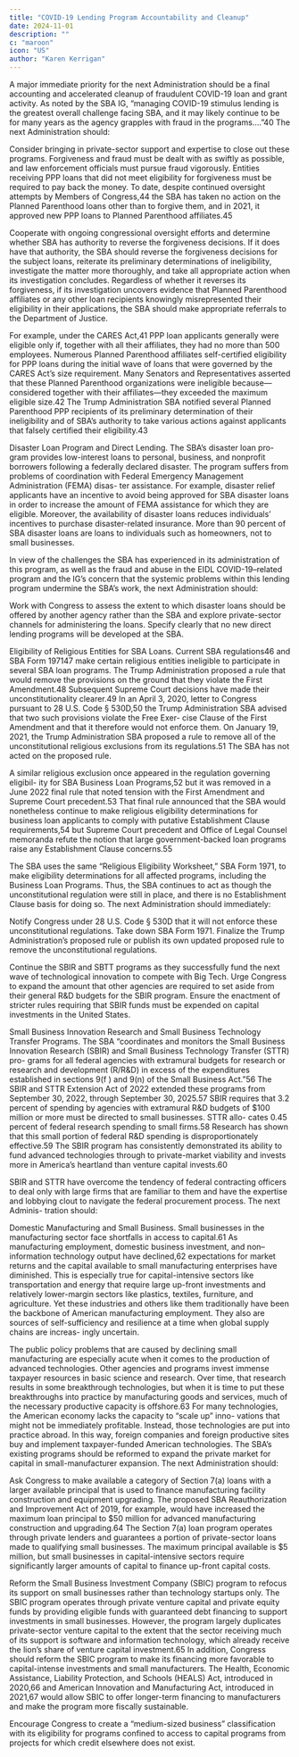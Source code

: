 ```yaml
---
title: "COVID-19 Lending Program Accountability and Cleanup"
date: 2024-11-01
description: ""
c: "maroon"
icon: "US"
author: "Karen Kerrigan"
---
```


 

A major immediate priority for the next Administration should be a final accounting and accelerated cleanup of fraudulent COVID-19 loan and grant activity. As noted by the SBA IG, “managing COVID-19 stimulus lending is the greatest overall challenge facing SBA, and it may likely continue to be for many years as the agency grapples with fraud in the programs....”40 The next Administration should:

Consider bringing in private-sector support and expertise to close out these programs. Forgiveness and fraud must be dealt with as swiftly as possible, and law enforcement officials must pursue fraud vigorously. Entities receiving PPP loans that did not meet eligibility for forgiveness must be required to pay back the money. To date, despite continued oversight attempts by Members of Congress,44 the SBA has taken no action on the Planned Parenthood loans other than to forgive them, and in 2021, it approved new PPP loans to Planned Parenthood affiliates.45

Cooperate with ongoing congressional oversight efforts and determine whether SBA has authority to reverse the forgiveness decisions. If it does have that authority, the SBA should reverse the forgiveness decisions for the subject loans, reiterate its preliminary determinations of ineligibility, investigate the matter more thoroughly, and take all appropriate action when its investigation concludes. Regardless of whether it reverses its forgiveness, if its investigation uncovers evidence that Planned Parenthood affiliates or any other loan recipients knowingly misrepresented their eligibility in their applications, the SBA should make appropriate referrals to the Department of Justice.

For example, under the CARES Act,41 PPP loan applicants generally were eligible only if, together with all their affiliates, they had no more than 500 employees. Numerous Planned Parenthood affiliates self-certified eligibility for PPP loans during the initial wave of loans that were governed by the CARES Act’s size requirement. Many Senators and Representatives asserted that these Planned Parenthood organizations were ineligible because— considered together with their affiliates—they exceeded the maximum eligible size.42 The Trump Administration SBA notified several Planned Parenthood PPP recipients of its preliminary determination of their ineligibility and of SBA’s authority to take various actions against applicants that falsely certified their eligibility.43

Disaster Loan Program and Direct Lending. The SBA’s disaster loan pro-
gram provides low-interest loans to personal, business, and nonprofit borrowers
following a federally declared disaster. The program suffers from problems of
coordination with Federal Emergency Management Administration (FEMA) disas-
ter assistance. For example, disaster relief applicants have an incentive to avoid
being approved for SBA disaster loans in order to increase the amount of FEMA
assistance for which they are eligible. Moreover, the availability of disaster loans
reduces individuals’ incentives to purchase disaster-related insurance. More than
90 percent of SBA disaster loans are loans to individuals such as homeowners, not
to small businesses.

In view of the challenges the SBA has experienced in its administration of this
program, as well as the fraud and abuse in the EIDL COVID-19–related program
and the IG’s concern that the systemic problems within this lending program
undermine the SBA’s work, the next Administration should:

Work with Congress to assess the extent to which disaster loans
should be offered by another agency rather than the SBA and explore
private-sector channels for administering the loans.
Specify clearly that no new direct lending programs will be
developed at the SBA.

Eligibility of Religious Entities for SBA Loans. Current SBA regulations46
and SBA Form 197147 make certain religious entities ineligible to participate in
several SBA loan programs. The Trump Administration proposed a rule that would
remove the provisions on the ground that they violate the First Amendment.48
Subsequent Supreme Court decisions have made their unconstitutionality clearer.49
In an April 3, 2020, letter to Congress pursuant to 28 U.S. Code § 530D,50 the
Trump Administration SBA advised that two such provisions violate the Free Exer-
cise Clause of the First Amendment and that it therefore would not enforce them.
On January 19, 2021, the Trump Administration SBA proposed a rule to remove
all of the unconstitutional religious exclusions from its regulations.51 The SBA has
not acted on the proposed rule.

A similar religious exclusion once appeared in the regulation governing eligibil-
ity for SBA Business Loan Programs,52 but it was removed in a June 2022 final rule
that noted tension with the First Amendment and Supreme Court precedent.53 That
final rule announced that the SBA would nonetheless continue to make religious
eligibility determinations for business loan applicants to comply with putative
Establishment Clause requirements,54 but Supreme Court precedent and Office of
Legal Counsel memoranda refute the notion that large government-backed loan
programs raise any Establishment Clause concerns.55

The SBA uses the same “Religious Eligibility Worksheet,” SBA Form 1971, to
make eligibility determinations for all affected programs, including the Business
Loan Programs. Thus, the SBA continues to act as though the unconstitutional
regulation were still in place, and there is no Establishment Clause basis for doing
so. The next Administration should immediately:

Notify Congress under 28 U.S. Code § 530D that it will not enforce
these unconstitutional regulations.
Take down SBA Form 1971.
Finalize the Trump Administration’s proposed rule or publish its own
updated proposed rule to remove the unconstitutional regulations.

Continue the SBIR and SBTT programs as they successfully fund the
next wave of technological innovation to compete with Big Tech.
Urge Congress to expand the amount that other agencies are required
to set aside from their general R&D budgets for the SBIR program.
Ensure the enactment of stricter rules requiring that SBIR funds
must be expended on capital investments in the United States.

Small Business Innovation Research and Small Business Technology
Transfer Programs. The SBA “coordinates and monitors the Small Business
Innovation Research (SBIR) and Small Business Technology Transfer (STTR) pro-
grams for all federal agencies with extramural budgets for research or research and
development (R/R&D) in excess of the expenditures established in sections 9(f )
and 9(n) of the Small Business Act.”56 The SBIR and STTR Extension Act of 2022
extended these programs from September 30, 2022, through September 30, 2025.57
SBIR requires that 3.2 percent of spending by agencies with extramural R&D
budgets of $100 million or more must be directed to small businesses. STTR allo-
cates 0.45 percent of federal research spending to small firms.58 Research has shown
that this small portion of federal R&D spending is disproportionately effective.59
The SBIR program has consistently demonstrated its ability to fund advanced
technologies through to private-market viability and invests more in America’s
heartland than venture capital invests.60

SBIR and STTR have overcome the tendency of federal contracting officers
to deal only with large firms that are familiar to them and have the expertise and
lobbying clout to navigate the federal procurement process. The next Adminis-
tration should:

Domestic Manufacturing and Small Business. Small businesses in the
manufacturing sector face shortfalls in access to capital.61 As manufacturing
employment, domestic business investment, and non–information technology
output have declined,62 expectations for market returns and the capital available
to small manufacturing enterprises have diminished. This is especially true for
capital-intensive sectors like transportation and energy that require large up-front
investments and relatively lower-margin sectors like plastics, textiles, furniture,
and agriculture. Yet these industries and others like them traditionally have been
the backbone of American manufacturing employment. They also are sources of
self-sufficiency and resilience at a time when global supply chains are increas-
ingly uncertain.

The public policy problems that are caused by declining small manufacturing
are especially acute when it comes to the production of advanced technologies.
Other agencies and programs invest immense taxpayer resources in basic science
and research. Over time, that research results in some breakthrough technologies,
but when it is time to put these breakthroughs into practice by manufacturing
goods and services, much of the necessary productive capacity is offshore.63 For
many technologies, the American economy lacks the capacity to “scale up” inno-
vations that might not be immediately profitable. Instead, those technologies are
put into practice abroad. In this way, foreign companies and foreign productive
sites buy and implement taxpayer-funded American technologies.
The SBA’s existing programs should be reformed to expand the private market
for capital in small-manufacturer expansion. The next Administration should:

Ask Congress to make available a category of Section 7(a) loans with
a larger available principal that is used to finance manufacturing
facility construction and equipment upgrading. The proposed SBA
Reauthorization and Improvement Act of 2019, for example, would
have increased the maximum loan principal to $50 million for advanced
manufacturing construction and upgrading.64 The Section 7(a) loan
program operates through private lenders and guarantees a portion of
private-sector loans made to qualifying small businesses. The maximum
principal available is $5 million, but small businesses in capital-intensive
sectors require significantly larger amounts of capital to finance up-front
capital costs.

Reform the Small Business Investment Company (SBIC) program
to refocus its support on small businesses rather than technology
startups only. The SBIC program operates through private venture capital
and private equity funds by providing eligible funds with guaranteed debt
financing to support investments in small businesses. However, the program largely duplicates private-sector venture capital to the extent that the sector receiving much of its support is software and information technology, which
already receive the lion’s share of venture capital investment.65
In addition, Congress should reform the SBIC program to make its
financing more favorable to capital-intense investments and small
manufacturers. The Health, Economic Assistance, Liability Protection,
and Schools (HEALS) Act, introduced in 2020,66 and American Innovation
and Manufacturing Act, introduced in 2021,67 would allow SBIC to offer
longer-term financing to manufacturers and make the program more
fiscally sustainable.

Encourage Congress to create a “medium-sized business”
classification with its eligibility for programs confined to access
to capital programs from projects for which credit elsewhere
does not exist.
